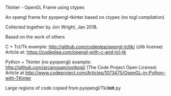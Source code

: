 Tkinter - OpenGL Frame using ctypes

An opengl frame for pyopengl-tkinter based on ctypes (no togl compilation)

Collected together by Jon Wright, Jan 2018.

Based on the work of others

C + Tcl/Tk example:
 http://github.com/codeplea/opengl-tcltk/
 (zlib license)
 Article at:
   https://codeplea.com/opengl-with-c-and-tcl-tk

Python + Tkinter (no pyopengl) example:
 http://github.com/arcanosam/pytkogl/
 (The Code Project Open License)
 Article at 
  http://www.codeproject.com/Articles/1073475/OpenGL-in-Python-with-TKinter

Large regions of code copied from pyopengl/Tk/__init__.py


